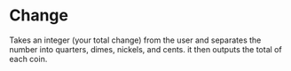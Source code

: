 # Change

Takes an integer (your total change) from the user and separates the number into quarters, dimes, nickels, and cents. it then outputs the total of each coin.
